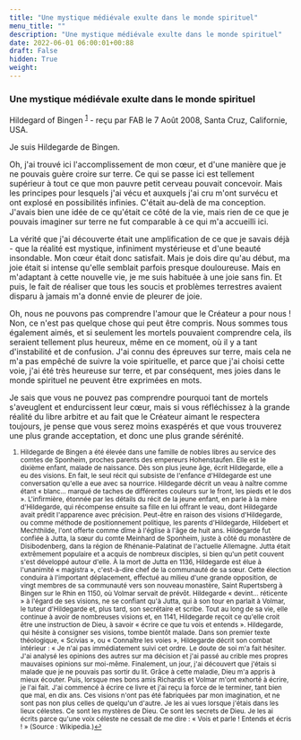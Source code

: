 ```yaml
---
title: "Une mystique médiévale exulte dans le monde spirituel"
menu_title: ""
description: "Une mystique médiévale exulte dans le monde spirituel"
date: 2022-06-01 06:00:01+00:88
draft: False
hidden: True
weight:
---
```

### Une mystique médiévale exulte dans le monde spirituel

Hildegard of Bingen <sup id="a1">[1](#f1)</sup> - reçu par FAB le 7 Août 2008, Santa Cruz, Californie, USA.

Je suis Hildegarde de Bingen.

Oh, j'ai trouvé ici l'accomplissement de mon cœur, et d'une manière que je ne pouvais guère croire sur terre. Ce qui se passe ici est tellement supérieur à tout ce que mon pauvre petit cerveau pouvait concevoir. Mais les principes pour lesquels j'ai vécu et auxquels j'ai cru m'ont survécu et ont explosé en possibilités infinies. C'était au-delà de ma conception. J'avais bien une idée de ce qu'était ce côté de la vie, mais rien de ce que je pouvais imaginer sur terre ne fut comparable à ce qui m'a accueilli ici.

La vérité que j'ai découverte était une amplification de ce que je savais déjà - que la réalité est mystique, infiniment mystérieuse et d'une beauté insondable. Mon cœur était donc satisfait. Mais je dois dire qu'au début, ma joie était si intense qu'elle semblait parfois presque douloureuse. Mais en m'adaptant à cette nouvelle vie, je me suis habituée à une joie sans fin. Et puis, le fait de réaliser que tous les soucis et problèmes terrestres avaient disparu à jamais m'a donné envie de pleurer de joie.

Oh, nous ne pouvons pas comprendre l'amour que le Créateur a pour nous ! Non, ce n'est pas quelque chose qui peut être compris. Nous sommes tous également aimés, et si seulement les mortels pouvaient comprendre cela, ils seraient tellement plus heureux, même en ce moment, où il y a tant d'instabilité et de confusion. J'ai connu des épreuves sur terre, mais cela ne m'a pas empêché de suivre la voie spirituelle, et parce que j'ai choisi cette voie, j'ai été très heureuse sur terre, et par conséquent, mes joies dans le monde spirituel ne peuvent être exprimées en mots.

Je sais que vous ne pouvez pas comprendre pourquoi tant de mortels s'aveuglent et endurcissent leur cœur, mais si vous réfléchissez à la grande réalité du libre arbitre et au fait que le Créateur aimant le respectera toujours, je pense que vous serez moins exaspérés et que vous trouverez une plus grande acceptation, et donc une plus grande sérénité.
<small>

1. <large id="f1"> Hildegarde de Bingen a été élevée dans une famille de nobles libres au service des comtes de Sponheim, proches parents des empereurs Hohenstaufen. Elle est le dixième enfant, malade de naissance. Dès son plus jeune âge, écrit Hildegarde, elle a eu des visions. En fait, le seul récit qui subsiste de l'enfance d'Hildegarde est une conversation qu'elle a eue avec sa nourrice. Hildegarde décrit un veau à naître comme étant « blanc... marqué de taches de différentes couleurs sur le front, les pieds et le dos ». L'infirmière, étonnée par les détails du récit de la jeune enfant, en parle à la mère d'Hildegarde, qui récompense ensuite sa fille en lui offrant le veau, dont Hildegarde avait prédit l'apparence avec précision. Peut-être en raison des visions d'Hildegarde, ou comme méthode de positionnement politique, les parents d'Hildegarde, Hildebert et Mechthilde, l'ont offerte comme dîme à l'église à l'âge de huit ans. Hildegarde fut confiée à Jutta, la sœur du comte Meinhard de Sponheim, juste à côté du monastère de Disibodenberg, dans la région de Rhénanie-Palatinat de l'actuelle Allemagne. Jutta était extrêmement populaire et a acquis de nombreux disciples, si bien qu'un petit couvent s'est développé autour d'elle. À la mort de Jutta en 1136, Hildegarde est élue à l'unanimité « magistra », c'est-à-dire chef de la communauté de sa sœur. Cette élection conduira à l'important déplacement, effectué au milieu d'une grande opposition, de vingt membres de sa communauté vers son nouveau monastère, Saint Rupertsberg à Bingen sur le Rhin en 1150, où Volmar servait de prévôt. Hildegarde « devint... réticente » à l'égard de ses visions, ne se confiant qu'à Jutta, qui à son tour en parlait à Volmar, le tuteur d'Hildegarde et, plus tard, son secrétaire et scribe. Tout au long de sa vie, elle continue à avoir de nombreuses visions et, en 1141, Hildegarde reçoit ce qu'elle croit être une instruction de Dieu, à savoir « écrire ce que tu vois et entends ». Hildegarde, qui hésite à consigner ses visions, tombe bientôt malade. Dans son premier texte théologique, « Scivias », ou « Connaître les voies », Hildegarde décrit son combat intérieur : « Je n'ai pas immédiatement suivi cet ordre. Le doute de soi m'a fait hésiter. J'ai analysé les opinions des autres sur ma décision et j'ai passé au crible mes propres mauvaises opinions sur moi-même. Finalement, un jour, j'ai découvert que j'étais si malade que je ne pouvais pas sortir du lit. Grâce à cette maladie, Dieu m'a appris à mieux écouter. Puis, lorsque mes bons amis Richardis et Volmar m'ont exhorté à écrire, je l'ai fait. J'ai commencé à écrire ce livre et j'ai reçu la force de le terminer, tant bien que mal, en dix ans. Ces visions n'ont pas été fabriquées par mon imagination, et ne sont pas non plus celles de quelqu'un d'autre. Je les ai vues lorsque j'étais dans les lieux célestes. Ce sont les mystères de Dieu. Ce sont les secrets de Dieu. Je les ai écrits parce qu'une voix céleste ne cessait de me dire : « Vois et parle ! Entends et écris ! » (Source : Wikipedia.)[↩](#a1)
